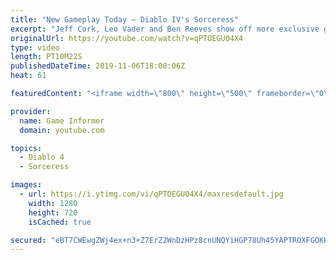 ```yaml
---
title: "New Gameplay Today – Diablo IV's Sorceress"
excerpt: "Jeff Cork, Leo Vader and Ben Reeves show off more exclusive gameplay of Diablo IV, which can be viewed without commentary at ..."
originalUrl: https://youtube.com/watch?v=qPTOEGU04X4
type: video
length: PT10M22S
publishedDateTime: 2019-11-06T18:00:06Z
heat: 61

featuredContent: "<iframe width=\"800\" height=\"500\" frameborder=\"0\" src=\"https://www.youtube.com/embed/qPTOEGU04X4\" allow=\"accelerometer; autoplay; encrypted-media; gyroscope; picture-in-picture\" allowfullscreen></iframe>"

provider:
  name: Game Informer
  domain: youtube.com

topics:
  - Diablo 4
  - Sorceress

images:
  - url: https://i.ytimg.com/vi/qPTOEGU04X4/maxresdefault.jpg
    width: 1280
    height: 720
    isCached: true

secured: "eBT7CWEwgZWj4ex+n3+Z7ErZ2WnDzHPz8cnUNQYiHGP78Uh45YAPTROXFGOKHsy1HuehyV1tHSjGn6YitTdgZ8MEU8mPxyLOAdd18yFttOkG/GtszHSlpaEcsQ32uQnrc4PZABKCdRcTqPmx3zXZIIm9bUMVGUf/ObHqgBpVQ3eRlb/IyW2rN2EBxmLw8IcC4rOcZEQBMzb6VKv7V9Iu9uCtR+3qUeWA10aOq5CzCMGj9pu87wn8xB1AYaZEL8ISCy+R8a1fWwsIw0iLrP6Xbcdl65Pp7GKYbmJjK2hmVlbiGumjnyQmItQWKFUEqlD8sIpkZ5KlAPnlW5rot6mxNrTt2jQZrfaGJ53/g42KluH72CRm8PG/MgQnFG6XgcdcetxBUoB5QEbNJM1yaikx6ELvBoGOHcZ4VX0fAUoZBSTC/0WT4DuJ7+aGPnxMxJhT;BgeowCDKQMKzh8zutnj7kg=="
---
```


